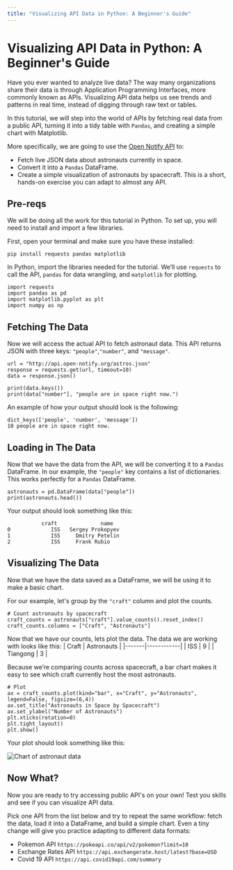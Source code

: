 ```yaml
---
title: "Visualizing API Data in Python: A Beginner's Guide"
---
```


# Visualizing API Data in Python: A Beginner's Guide

Have you ever wanted to analyze live data? The way many organizations share their data is through Application Programming Interfaces, more commonly known as APIs. Visualizing API data helps us see trends and patterns in real time, instead of digging through raw text or tables.

In this tutorial, we will step into the world of APIs by fetching real data from a public API, turning it into a tidy table with ```Pandas```, and creating a simple chart with Matplotlib. 

More specifically, we are going to use the [Open Notify API](http://api.open-notify.org/astros.json) to:
* Fetch live JSON data about astronauts currently in space.
* Convert it into a ```Pandas``` DataFrame.
* Create a simple visualization of astronauts by spacecraft.
This is a short, hands-on exercise you can adapt to almost any API.

## Pre-reqs

We will be doing all the work for this tutorial in Python. To set up, you will need to install and import a few libraries. 

First, open your terminal and make sure you have these installed:

```pip install requests pandas matplotlib```

In Python, import the libraries needed for the tutorial. We’ll use ```requests``` to call the API, ```pandas``` for data wrangling, and ```matplotlib``` for plotting.

```
import requests
import pandas as pd
import matplotlib.pyplot as plt
import numpy as np
```

## Fetching The Data

Now we will access the actual API to fetch astronaut data. This API returns JSON with three keys: ```"people"```,```"number"```, and ```"message"```.

```
url = "http://api.open-notify.org/astros.json"
response = requests.get(url, timeout=10)
data = response.json()

print(data.keys())
print(data["number"], "people are in space right now.")
```

An example of how your output should look is the following:
```
dict_keys(['people', 'number', 'message'])
10 people are in space right now.
```

## Loading in The Data

Now that we have the data from the API, we will be converting it to a ```Pandas``` DataFrame. 
In our example, the ```"people"``` key contains a list of dictionaries. This works perfectly for a ```Pandas``` DataFrame.

```
astronauts = pd.DataFrame(data["people"])
print(astronauts.head())
```

Your output should look something like this:
```
           craft              name
0             ISS   Sergey Prokopyev
1             ISS     Dmitry Petelin
2             ISS     Frank Rubio
```

## Visualizing The Data

Now that we have the data saved as a DataFrame, we will be using it to make a basic chart. 

For our example, let's group by the ```"craft"``` column and plot the counts.
```
# Count astronauts by spacecraft
craft_counts = astronauts["craft"].value_counts().reset_index()
craft_counts.columns = ["Craft", "Astronauts"]
```

Now that we have our counts, lets plot the data. The data we are working with looks like this:
| Craft | Astronauts |
|-------|------------|
| ISS   | 9          |
| Tiangong   | 3          |

Because we’re comparing counts across spacecraft, a bar chart makes it easy to see which craft currently host the most astronauts.

```
# Plot
ax = craft_counts.plot(kind="bar", x="Craft", y="Astronauts", legend=False, figsize=(6,4))
ax.set_title("Astronauts in Space by Spacecraft")
ax.set_ylabel("Number of Astronauts")
plt.xticks(rotation=0)
plt.tight_layout()
plt.show()
```
Your plot should look something like this:

![Chart of astronaut data](Figure_1.png)

## Now What?

Now you are ready to try accessing public API's on your own! Test you skills and see if you can visualize API data. 

Pick one API from the list below and try to repeat the same workflow: fetch the data, load it into a DataFrame, and build a simple chart. Even a tiny change will give you practice adapting to different data formats:
* Pokemon API ```https://pokeapi.co/api/v2/pokemon?limit=10```
* Exchange Rates API ```https://api.exchangerate.host/latest?base=USD```
* Covid 19 API ```https://api.covid19api.com/summary```